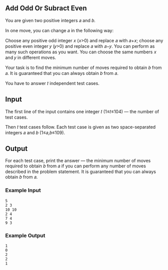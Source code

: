 ## Add Odd Or Subract Even

You are given two positive integers 𝑎 and 𝑏.

In one move, you can change 𝑎 in the following way:

Choose any positive odd integer 𝑥 (𝑥>0) and replace 𝑎 with 𝑎+𝑥;
choose any positive even integer 𝑦 (𝑦>0) and replace 𝑎 with 𝑎−𝑦.
You can perform as many such operations as you want. You can choose the same numbers 𝑥 and 𝑦 in different moves.

Your task is to find the minimum number of moves required to obtain 𝑏 from 𝑎. It is guaranteed that you can always obtain 𝑏 from 𝑎.

You have to answer 𝑡 independent test cases.

## Input

The first line of the input contains one integer 𝑡 (1≤𝑡≤104) — the number of test cases.

Then 𝑡 test cases follow. Each test case is given as two space-separated integers 𝑎 and 𝑏 (1≤𝑎,𝑏≤109).

## Output

For each test case, print the answer — the minimum number of moves required to obtain 𝑏 from 𝑎 if you can perform any number of moves described in the problem statement. It is guaranteed that you can always obtain 𝑏 from 𝑎.

### Example Input

```
5
2 3
10 10
2 4
7 4
9 3
```

### Example Output

```
1
0
2
2
1
```
